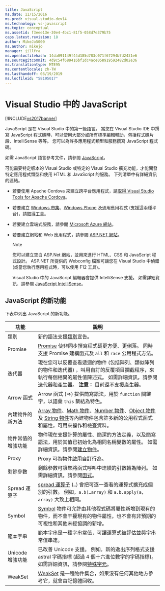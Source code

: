 ```yaml
---
title: JavaScript
ms.date: 11/15/2016
ms.prod: visual-studio-dev14
ms.technology: vs-javascript
ms.topic: conceptual
ms.assetid: f3eee13e-30e4-4bc1-81f5-058d7e379b75
caps.latest.revision: 18
author: MikeJo5000
ms.author: mikejo
manager: jillfra
ms.openlocfilehash: 14da091149f44d185d783c071f67294b7d2431e6
ms.sourcegitcommit: 4d9c54f689416bf1dc4ace058919592482d02e36
ms.translationtype: MTE95
ms.contentlocale: zh-TW
ms.lasthandoff: 03/19/2019
ms.locfileid: "58195017"
---
```

# <a name="javascript-in-visual-studio"></a>Visual Studio 中的 JavaScript
[!INCLUDE[vs2017banner](../includes/vs2017banner.md)]

JavaScript 是在 Visual Studio 中的第一級語言。 當您在 Visual Studio IDE 中撰寫 JavaScript 程式碼時，可以使用大部分或所有標準編輯輔助，包括程式碼片段、IntelliSense 等等。 您可以為許多應用程式類型和服務撰寫 JavaScript 程式碼。

 如需 JavaScript 語言參考文件，請參閱 [JavaScript](http://msdn.microsoft.com/library/d1et7k7c\(v=vs.94\).aspx)。

 可能需要特定版本的 Visual Studio 或特定的 Visual Studio 擴充功能，才能開發特定應用程式類型和使用 HTML 和 JavaScript 的服務。 下列清單中有詳細資訊的連結。

- 若要使用 Apache Cordova 來建立跨平台應用程式，請[取得 Visual Studio Tools for Apache Cordova](http://go.microsoft.com/fwlink/p/?LinkId=397606)。

- 若要建立 [Windows 市集](http://dev.windows.com/develop)、[Windows Phone](http://dev.windows.com/develop) 及通用應用程式 (支援這兩種平台)，請[取得工具](https://developer.microsoft.com/windows/downloads)。

- 若要建立雲端式服務，請參閱 [Microsoft Azure 網站](http://azure.microsoft.com/documentation/)。

- 若要建立網站和 Web 應用程式，請參閱 [ASP.NET 網站](http://www.asp.net/get-started/websites)。

  > [!NOTE]
  >  您可以建立空白 ASP.Net 網站，並用來進行 HTML、CSS 和 JavaScript 程式設計。 ASP.NET 所提供的 Webconfig 檔案可讓您在 Visual Studio 中偵錯 (或當您執行應用程式時，可以使用 F12 工具)。

  Visual Studio 中的 JavaScript 編輯器會提供 IntelliSense 支援。 如需詳細資訊，請參閱 [JavaScript IntelliSense](../ide/javascript-intellisense.md)。

## <a name="whats-new-in-javascript"></a>JavaScript 的新功能
 下表中列出 JavaScript 的新功能。

|功能|說明|
|-------------|-----------------|
|類別|新的語法支援[類別](https://developer.mozilla.org/docs/Web/JavaScript/Reference/Statements/class)宣告。|
|Promise|[Promise](https://developer.mozilla.org/docs/Web/JavaScript/Reference/Global_Objects/Promise) 使非同步撰寫程式碼更方便、更俐落。 同時支援 Promise 建構函式及 `all` 和 `race` 公用程式方法。|
|迭代器|現在您可以反覆查看遞迴的物件 (包括陣列、類似陣列的物件和迭代器) ，叫用自訂的反覆項目攔截程序，來執行每個相異的屬性值陳述式。 如需詳細資訊，請參閱[迭代器和產生器](https://developer.mozilla.org/docs/Web/JavaScript/Guide/Iterators_and_Generators)。 **注意：** 目前還不支援產生器。|
|Arrow 函式|Arrow 函式 (=>) 提供簡寫語法，用於 `function` 關鍵字，以語彙 `this` 繫結為特色。|
|內建物件的新方法|[Array 物件](https://developer.mozilla.org/docs/Web/JavaScript/Reference/Global_Objects/Array)、[Math 物件](https://developer.mozilla.org/docs/Web/JavaScript/Reference/Global_Objects/Math)、[Number 物件](https://developer.mozilla.org/docs/Web/JavaScript/Reference/Global_Objects/Number)、[Object 物件](https://developer.mozilla.org/docs/Web/JavaScript/Reference/Global_Objects/Object)及 [String 物件](https://developer.mozilla.org/docs/Web/JavaScript/Reference/Global_Objects/String)等內建物件包含許多新的公用程式函式和屬性，可用來操作和檢查資料。|
|物件常值的增強功能|物件現在支援計算的屬性、簡潔的方法定義，以及簡寫語法，用於其值已初始化為相同名稱變數的屬性。 如需詳細資訊，請參閱[建立物件](https://developer.mozilla.org/docs/Web/JavaScript/Reference/Global_Objects/Object)。|
|Proxy|[Proxy](https://developer.mozilla.org/docs/Web/JavaScript/Reference/Global_Objects/Proxy) 可為物件啟用自訂行為。|
|剩餘參數|剩餘參數可讓您將函式呼叫中連續的引數轉為陣列。 如需詳細資訊，請參閱[函式](https://developer.mozilla.org/docs/Web/JavaScript/Reference/Global_Objects/Function)。|
|Spread 運算子|[spread 運算子](https://developer.mozilla.org/docs/Web/JavaScript/Reference/Operators/Spread_operator) (`…`) 會把可逐一查看的運算式擴充成個別的引數。 例如，`a.b(…array)` 和 `a.b.apply(a, array)` 大致上相同。|
|Symbol|[Symbol](https://developer.mozilla.org/docs/Web/JavaScript/Reference/Global_Objects/Symbol) 物件可允許由其他程式碼將屬性新增到現有的物件，而不會干擾現有的物件屬性，也不會有非預期的可視性和其他未經協調的新增。|
|範本字串|[範本字串](https://developer.mozilla.org/docs/Web/JavaScript/Reference/Template_literals)是一種字串常值，可讓運算式被評估並與字串常值串連。|
|Unicode 增強功能|已改善 Unicode 支援。 例如，新的逸出序列格式支援 astral 字碼指標 (超過 4 個十六進位數字的字碼指標)。 如需詳細資訊，請參閱[特殊字元](https://developer.mozilla.org/docs/Web/JavaScript/Guide/Regular_Expressions#Types_of_special_characters)。|
|WeakSet|[WeakSet](https://developer.mozilla.org/docs/Web/JavaScript/Reference/Global_Objects/WeakSet) 是一種物件集合，如果沒有任何其他地方參考它，就會由記憶體回收。|
